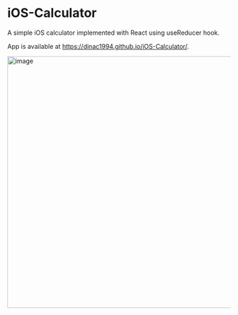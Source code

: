 # iOS-Calculator

A simple iOS calculator implemented with React using useReducer hook.

App is available at https://dinac1994.github.io/iOS-Calculator/.

<img width="569" alt="image" src="https://user-images.githubusercontent.com/92053362/198877846-fa551820-8284-4739-a4a6-88ee6a496c84.png">
